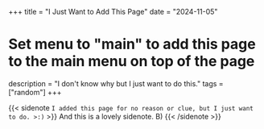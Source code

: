 +++
title = "I Just Want to Add This Page"
date = "2024-11-05"
# Set menu to "main" to add this page to the main menu on top of the page
description = "I don't know why but I just want to do this."
tags = ["random"]
+++

{{< sidenote `
I added this page for no reason or clue, but I just want to do. >:)
` >}}
And this is a lovely sidenote. B)
{{< /sidenote >}}
